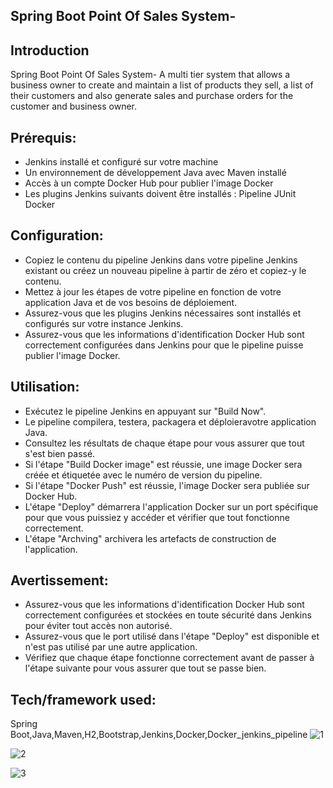 
## Spring Boot Point Of Sales System-

## Introduction
Spring Boot Point Of Sales System- A multi tier system that allows a business owner to create and maintain a list of products they sell, a list of their customers and also generate sales and purchase orders for the customer and business owner. 


## Prérequis:
- Jenkins installé et configuré sur votre machine
- Un environnement de développement Java avec Maven installé
- Accès à un compte Docker Hub pour publier l'image Docker
- Les plugins Jenkins suivants doivent être installés :
   Pipeline
   JUnit
   Docker
## Configuration:
- Copiez le contenu du pipeline Jenkins dans votre pipeline Jenkins existant ou créez un nouveau pipeline à partir de zéro et copiez-y le contenu.
- Mettez à jour les étapes de votre pipeline en fonction de votre application Java et de vos besoins de déploiement.
- Assurez-vous que les plugins Jenkins nécessaires sont installés et configurés sur votre instance Jenkins.
- Assurez-vous que les informations d'identification Docker Hub sont correctement configurées dans Jenkins pour que le pipeline puisse publier l'image Docker.
## Utilisation:
- Exécutez le pipeline Jenkins en appuyant sur "Build Now".
- Le pipeline compilera, testera, packagera et déploieravotre application Java.
- Consultez les résultats de chaque étape pour vous assurer que tout s'est bien passé.
- Si l'étape "Build Docker image" est réussie, une image Docker sera créée et étiquetée avec le numéro de version du pipeline.
- Si l'étape "Docker Push" est réussie, l'image Docker sera publiée sur Docker Hub.
- L'étape "Deploy" démarrera l'application Docker sur un port spécifique pour que vous puissiez y accéder et vérifier que tout fonctionne correctement.
- L'étape "Archving" archivera les artefacts de construction de l'application.
## Avertissement:
- Assurez-vous que les informations d'identification Docker Hub sont correctement configurées et stockées en toute sécurité dans Jenkins pour éviter tout accès non autorisé.
- Assurez-vous que le port utilisé dans l'étape "Deploy" est disponible et n'est pas utilisé par une autre application.
- Vérifiez que chaque étape fonctionne correctement avant de passer à l'étape suivante pour vous assurer que tout se passe bien.


## Tech/framework used: 

Spring Boot,Java,Maven,H2,Bootstrap,Jenkins,Docker,Docker_jenkins_pipeline 
![1](http://localhost:8099/)




![2](https://user-images.githubusercontent.com/37083547/65711497-ff878880-e062-11e9-9e54-6d5ca41c0f0f.png)



![3](https://user-images.githubusercontent.com/37083547/65711545-16c67600-e063-11e9-8857-b47e35009e10.png)
